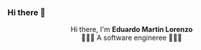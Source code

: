### Hi there 👋

<div id="header" align="center" fontSize="30">
  <span>Hi there, I'm <strong>Eduardo Martin Lorenzo</strong></span>
  <br/>
  <span>🧑🏻‍💻 A software engineree 🧑🏻‍💻</span>
</div>

<!--
**EMLCoding/EMLCoding** is a ✨ _special_ ✨ repository because its `README.md` (this file) appears on your GitHub profile.

Here are some ideas to get you started:

- 🔭 I’m currently working on ...
- 🌱 I’m currently learning ...
- 👯 I’m looking to collaborate on ...
- 🤔 I’m looking for help with ...
- 💬 Ask me about ...
- 📫 How to reach me: ...
- 😄 Pronouns: ...
- ⚡ Fun fact: ...
-->
